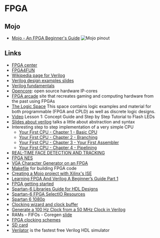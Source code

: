 # FPGA

## Mojo

 - [Mojo - An FPGA Beginner's Guide](https://embeddedmicro.com/tutorials/mojo-fpga-beginners-guide)
![Mojo pinout](https://www.nova-labs.org/wiki/_media/groups/fpga/mojo-v2-pinout-diagram.svg)

## Links

 - [FPGA center](http://www.fpgacenter.com/)
 - [FPGA4FUN](http://www.fpga4fun.com/)
 - [Wikipedia page for Verilog](https://en.wikipedia.org/wiki/Verilog)
 - [Verilog design examples slides](http://csg.csail.mit.edu/6.375/6_375_2006_www/handouts/lectures/L03-Verilog-Design-Examples.pdf)
 - [Verilog fundamentals](https://cseweb.ucsd.edu/classes/sp11/cse141L/pdf/01/SV_Part_1.pdf)
 - [Opencore](http://opencores.org/): open source hardware IP-cores
 - [FPGA arcade](http://www.fpgaarcade.com/) site that recreates gaming and computing hardware from the past using FPGAs
 - [The Logic Space](https://eewiki.net/display/LOGIC/Home) This space contains logic examples and material for both programmable (FPGA and CPLD) as well as discrete logic designs.
 - [Video](https://www.youtube.com/watch?v=pDE2qenDXKQ) Lesson 1: Concept Guide and Step by Step Tutorial to Flash LEDs
 - [Slides about verilog](http://www.diee.unica.it/eolab2/ESD/10/ED_TEO_06_verilog.pdf) talks a little about abstraction and syntax
 - Interesting step to step implementation of a very simple CPU
    - [Your First CPU - Chapter 1 - Basic CPU](http://colinmackenzie.net/index.php?view=article&catid=12%3Ayfcpu&id=16%3Ayour-first-cpu-chapter-1-basic-cpu&tmpl=component&print=1&layout=default&page=&option=com_content&Itemid=6)
    - [Your First CPU - Chapter 2 - Branching](http://colinmackenzie.net/index.php?view=article&catid=12%3Ayfcpu&id=17%3Ayour-first-cpu-chapter-2-branching&tmpl=component&print=1&layout=default&page=&option=com_content&Itemid=6)
    - [Your First CPU - Chapter 3 - Your First Assembler](http://colinmackenzie.net/index.php?view=article&catid=12%3Ayfcpu&id=18%3Ayfcpu-ch3&tmpl=component&print=1&layout=default&page=&option=com_content&Itemid=6)
    - [Your First CPU - Chapter 4 - Pipelining](http://colinmackenzie.net/index.php?view=article&catid=12%3Ayfcpu&id=29%3Ayfcpupipelining&tmpl=component&print=1&layout=default&page=&option=com_content&Itemid=6)
 - [REAL-TIME FACE DETECTION AND TRACKING](https://people.ece.cornell.edu/land/courses/eceprojectsland/STUDENTPROJ/2012to2013/tnn7/index.html)
 - [FPGA NES](http://mil.ufl.edu/4924/projects/s12/final/King.pdf)
 - [VGA Character Generator on an FPGA](http://blog.andyselle.com/2014/12/04/vga-character-generator-on-an-fpga/)
 - [Makefile](http://www.excamera.com/sphinx/fpga-makefile.html) for building FPGA code
 - [Creating a Mojo project with Xilinx's ISE](http://www.glennsweeney.com/tutorials/mojo-fpga-tutorials/creating-a-mojo-project)
 - [Learning FPGA And Verilog A Beginner’s Guide Part 1](https://docs.numato.com/kb/learning-fpga-verilog-beginners-guide-part-1-introduction/)
 - [FPGA getting started](https://www.kosagi.com/w/index.php?title=FPGA_getting_started)
 - [Spartan-6 Libraries Guide for HDL Designs](http://www.xilinx.com/support/documentation/sw_manuals/xilinx12_4/spartan6_hdl.pdf)
 - [Spartan-6 FPGA SelectIO Resources](http://www.xilinx.com/support/documentation/user_guides/ug381.pdf)
 - [Spartan 6 1080p](http://hamsterworks.co.nz/mediawiki/index.php/Spartan_6_1080p)
 - [Clocking wizard and clock buffer](https://embeddedmicro.com/forum/viewtopic.php?t=3031)
 - [Generate a 100 Hz Clock from a 50 MHz Clock in Verilog](http://electronics.stackexchange.com/questions/137114/generate-a-100-hz-clock-from-a-50-mhz-clock-in-verilog)
 - RAMs – FIFOs - Coregen [slide](https://agenda.infn.it/getFile.py/access?resId=4&materialId=slides&confId=6549)
 - [FPGA clocking schemes](http://ue.pwr.wroc.pl/pld/pld_10.pdf)
 - [SD card](https://fpga4fun.com/SD.html)
 - [Verilator](https://www.veripool.org/wiki/verilator) is the fastest free Verilog HDL simulator

